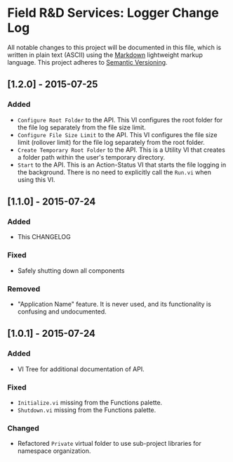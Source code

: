 # Field R&D Services: Logger Change Log

All notable changes to this project will be documented in this file, which is written in plain text (ASCII) using the [Markdown](http://daringfireball.net/projects/markdown/syntax) lightweight markup language. This project adheres to [Semantic Versioning](http://semver.org). 

## [1.2.0] - 2015-07-25
### Added
- `Configure Root Folder` to the API. This VI configures the root folder for the file log separately from the file size limit.
- `Configure File Size Limit` to the API. This VI configures the file size limit (rollover limit) for the file log separately from the root folder.
- `Create Temporary Root Folder` to the API. This is a Utility VI that creates a folder path within the user's temporary directory.
- `Start` to the API. This is an Action-Status VI that starts the file logging in the background. There is no need to explicitly call the `Run.vi` when using this VI.

## [1.1.0] - 2015-07-24
### Added
- This CHANGELOG

### Fixed
- Safely shutting down all components

### Removed
- "Application Name" feature. It is never used, and its functionality is confusing and undocumented.

## [1.0.1] - 2015-07-24
### Added
- VI Tree for additional documentation of API.

### Fixed
- `Initialize.vi` missing from the Functions palette.
- `Shutdown.vi` missing from the Functions palette.

### Changed
- Refactored `Private` virtual folder to use sub-project libraries for namespace organization.

